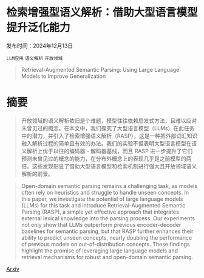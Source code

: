 # 检索增强型语义解析：借助大型语言模型提升泛化能力

发布时间：2024年12月13日

`LLM应用` `语义解析` `开放领域`

> Retrieval-Augmented Semantic Parsing: Using Large Language Models to Improve Generalization

# 摘要

> 开放领域的语义解析依旧是个难题，模型往往依赖启发式方法，且难以应对未曾见过的概念。在本文中，我们探究了大型语言模型（LLMs）在此任务中的潜力，并引入了检索增强语义解析（RASP），这是一种把外部词汇知识融入解析过程的简单且有效的办法。我们的实验不但表明大型语言模型在语义解析上优于以往的编码器 - 解码器基线，而且 RASP 进一步提升了它们预测未曾见过的概念的能力，在分布外概念上的表现几乎是之前模型的两倍。这些发现彰显了借助大型语言模型和检索机制进行强大且开放领域语义解析的前景。

> Open-domain semantic parsing remains a challenging task, as models often rely on heuristics and struggle to handle unseen concepts. In this paper, we investigate the potential of large language models (LLMs) for this task and introduce Retrieval-Augmented Semantic Parsing (RASP), a simple yet effective approach that integrates external lexical knowledge into the parsing process. Our experiments not only show that LLMs outperform previous encoder-decoder baselines for semantic parsing, but that RASP further enhances their ability to predict unseen concepts, nearly doubling the performance of previous models on out-of-distribution concepts. These findings highlight the promise of leveraging large language models and retrieval mechanisms for robust and open-domain semantic parsing.

[Arxiv](https://arxiv.org/abs/2412.10207)